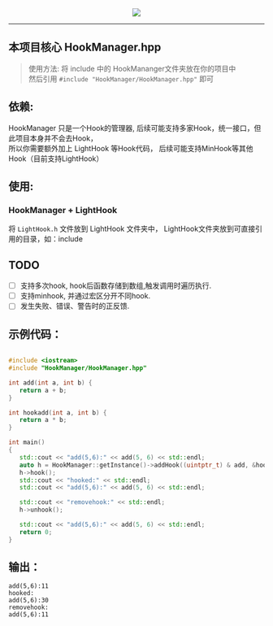 <div align=center>
  <img src="https://capsule-render.vercel.app/api?type=Waving&color=timeGradient&height=200&animation=fadeIn&section=header&text=HookManager&fontSize=60" />
</div>

---

 ## 本项目核心 HookManager.hpp
 > 使用方法: 将 include 中的 HookMananger文件夹放在你的项目中  
   然后引用 `#include "HookManager/HookManager.hpp"` 即可

 ## 依赖: 
 HookManager 只是一个Hook的管理器, 后续可能支持多家Hook，统一接口，但此项目本身并不会去Hook，  
 所以你需要额外加上 LightHook 等Hook代码， 后续可能支持MinHook等其他Hook（目前支持LightHook）

 ## 使用: 
 
 ### HookManager + LightHook
 将 `LightHook.h` 文件放到 LightHook 文件夹中， LightHook文件夹放到可直接引用的目录，如：include

 ## TODO
 - [ ] 支持多次hook, hook后函数存储到数组,触发调用时遍历执行.
 - [ ] 支持minhook, 并通过宏区分开不同hook.
 - [ ] 发生失败、错误、警告时的正反馈.

 ## 示例代码：

 ```cpp

#include <iostream>
#include "HookManager/HookManager.hpp"

int add(int a, int b) {
	return a + b;
}

int hookadd(int a, int b) {
	return a * b;
}

int main()
{
	std::cout << "add(5,6):" << add(5, 6) << std::endl;
	auto h = HookManager::getInstance()->addHook((uintptr_t) & add, &hookadd);
	h->hook();
	std::cout << "hooked:" << std::endl;
	std::cout << "add(5,6):" << add(5, 6) << std::endl;

	std::cout << "removehook:" << std::endl;
	h->unhook();

	std::cout << "add(5,6):" << add(5, 6) << std::endl;
	return 0;
}

```

## 输出：

```
add(5,6):11
hooked:
add(5,6):30
removehook:
add(5,6):11
```

